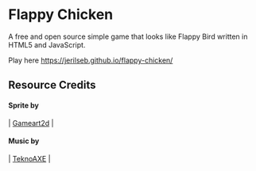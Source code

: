 # Flappy Chicken
A free and open source simple game that looks like Flappy Bird written in HTML5 and JavaScript.

Play here https://jerilseb.github.io/flappy-chicken/

## Resource Credits

#### Sprite by             
| [Gameart2d](http://www.gameart2d.com/) |

#### Music by
| [TeknoAXE](http://teknoaxe.com/Home.php) |
